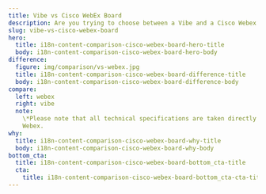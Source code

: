 ```yaml
---
title: Vibe vs Cisco WebEx Board
description: Are you trying to choose between a Vibe and a Cisco Webex board? Check out our comparison guide.
slug: vibe-vs-cisco-webex-board
hero:
  title: i18n-content-comparison-cisco-webex-board-hero-title
  body: i18n-content-comparison-cisco-webex-board-hero-body
difference:
  figure: img/comparison/vs-webex.jpg
  title: i18n-content-comparison-cisco-webex-board-difference-title
  body: i18n-content-comparison-cisco-webex-board-difference-body
compare:
  left: webex
  right: vibe
  note:
    \*Please note that all technical specifications are taken directly from Cisco
    Webex.
why:
  title: i18n-content-comparison-cisco-webex-board-why-title
  body: i18n-content-comparison-cisco-webex-board-why-body
bottom_cta:
  title: i18n-content-comparison-cisco-webex-board-bottom_cta-title
  cta:
    title: i18n-content-comparison-cisco-webex-board-bottom_cta-cta-title
---
```

